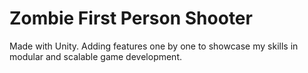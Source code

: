 # Zombie First Person Shooter
Made with Unity. Adding features one by one to showcase my skills in modular and scalable game development.

